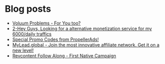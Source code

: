 # Blog posts
<!-- BLOG-POST-LIST:START -->
- [Voluum Problems - For You too?](https://afflift.com/f/threads/voluum-problems-for-you-too.10124/)
- [2-Hey Guys, Looking for a alternative monetization  service for my 6000/daily traffics](https://afflift.com/f/threads/2-hey-guys-looking-for-a-alternative-monetization-service-for-my-6000-daily-traffics.10125/)
- [Special Promo Codes from PropellerAds!](https://afflift.com/f/threads/special-promo-codes-from-propellerads.10122/)
- [MyLead.global - Join the most innovative affiliate network. Get it on a new level!](https://afflift.com/f/threads/mylead-global-join-the-most-innovative-affiliate-network-get-it-on-a-new-level.2151/)
- [Revcontent Follow Along - First Native Campaign](https://afflift.com/f/threads/revcontent-follow-along-first-native-campaign.10092/)
<!-- BLOG-POST-LIST:END -->
